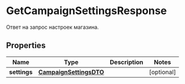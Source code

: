 

# GetCampaignSettingsResponse

Ответ на запрос настроек магазина.

## Properties

Name | Type | Description | Notes
------------ | ------------- | ------------- | -------------
**settings** | [**CampaignSettingsDTO**](CampaignSettingsDTO.md) |  |  [optional]



